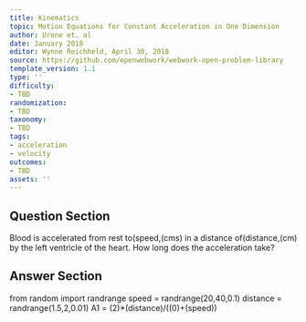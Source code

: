 ```yaml
---
title: Kinematics
topic: Motion Equations for Constant Acceleration in One Dimension
author: Urone et. al
date: January 2018
editor: Wynne Reichheld, April 30, 2018
source: https://github.com/openwebwork/webwork-open-problem-library
template_version: 1.1
type: ''
difficulty:
- TBD
randomization:
- TBD
taxonomy:
- TBD
tags:
- acceleration
- velocity
outcomes:
- TBD
assets: ''
---
```


## Question Section 

Blood is accelerated from rest to(speed,(cms) in a distance of(distance,(cm) by the left ventricle of the heart. How long does the acceleration take?



## Answer Section

from random import randrange
speed = randrange(20,40,0.1)
distance = randrange(1.5,2,0.01)
A1 = (2)*(distance)/((0)+(speed))